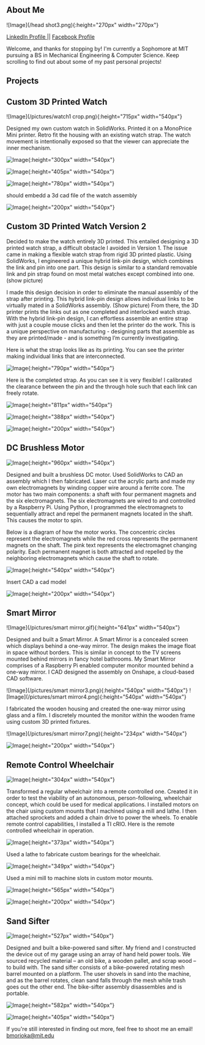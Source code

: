 ## About Me

![Image](/head shot3.png){:height="270px" width="270px"}

[LinkedIn Profile     ](https://www.linkedin.com/in/branden-morioka/) ||
[     Facebook Profile](https://www.facebook.com/branden.morioka)

Welcome, and thanks for stopping by! I'm currently a Sophomore at MIT pursuing a BS in Mechanical Engineering & Computer Science. Keep scrolling to find out about some of my past personal projects! 

## Projects

## Custom 3D Printed Watch

![Image](/pictures/watch1 crop.png){:height="715px" width="540px"}

Designed my own custom watch in SolidWorks. Printed it on a MonoPrice Mini printer. Retro fit the housing with an existing watch strap. The watch movement is intentionally exposed so that the viewer can appreciate the inner mechanism.  

![Image](/pictures/watch7.png){:height="300px" width="540px"}

![Image](/pictures/watch6.jpg){:height="405px" width="540px"}

![Image](/pictures/watch.gif){:height="780px" width="540px"}

should embedd a 3d cad file of the watch assembly

![Image](/pictures/white.png){:height="200px" width="540px"}

## Custom 3D Printed Watch Version 2
Decided to make the watch entirely 3D printed. This entailed designing a 3D printed watch strap, a difficult obstacle I avoided in Version 1. The issue came in making a flexible watch strap from rigid 3D printed plastic. Using SolidWorks, I engineered a unique hybrid link-pin design, which combines the link and pin into one part. This design is similar to a standard removable link and pin strap found on most metal watches except combined into one.  (show picture) 

I made this design decision in order to eliminate the manual assembly of the strap after printing. This hybrid link-pin design allows individual links to be virtually mated in a SolidWorks assembly. (Show picture) From there, the 3D printer prints the links out as one completed and interlocked watch strap. With the hybrid link-pin design, I can effortless assemble an entire strap with just a couple mouse clicks and then let the printer do the work. This is a unique perspective on manufacturing - designing parts that assemble as they are printed/made - and is something I’m currently investigating.  

Here is what the strap looks like as its printing. You can see the printer making individual links that are interconnected.

![Image](/pictures/watch10.gif){:height="790px" width="540px"}

Here is the completed strap. As you can see it is very flexible! I calibrated the clearance between the pin and the through hole such that each link can freely rotate. 

![Image](/pictures/watch11.gif){:height="811px" width="540px"}

![Image](/pictures/watch12.gif){:height="388px" width="540px"}

![Image](/pictures/white.png){:height="200px" width="540px"}

## DC Brushless Motor

![Image](/pictures/motor3.gif){:height="960px" width="540px"}

Designed and built a brushless DC motor. Used SolidWorks to CAD an assembly which I then fabricated. Laser cut the acrylic parts and made my own electromagnets by winding copper wire around a ferrite core. The motor has two main components: a shaft with four permanent magnets and the six electromagnets. The six electromagnets are wired to and controlled by a Raspberry Pi. Using Python, I programmed the electromagnets to sequentially attract and repel the permanent magnets located in the shaft. This causes the motor to spin. 

Below is a diagram of how the motor works. The concentric circles represent the electromagnets while the red cross represents the permanent magnets on the shaft. The pink text represents the electromagnet changing polarity. Each permanent magnet is both attracted and repelled by the neighboring electromagnets which cause the shaft to rotate.  

![Image](/pictures/motor.gif){:height="540px" width="540px"}

Insert CAD a cad model

![Image](/pictures/white.png){:height="200px" width="540px"}

## Smart Mirror

![Image](/pictures/smart mirror.gif){:height="641px" width="540px"}

Designed and built a Smart Mirror. A Smart Mirror is a concealed screen which displays behind a one-way mirror. The design makes the image float in space without borders. This is similar in concept to the TV screens mounted behind mirrors in fancy hotel bathrooms. My Smart Mirror comprises of a Raspberry Pi enabled computer monitor mounted behind a one-way mirror. I CAD designed the assembly on Onshape, a cloud-based CAD software. 

![Image](/pictures/smart mirror3.png){:height="540px" width="540px"}
![Image](/pictures/smart mirror4.png){:height="540px" width="540px"}

I fabricated the wooden housing and created the one-way mirror using glass and a film. I discretely mounted the monitor within the wooden frame using custom 3D printed fixtures.

![Image](/pictures/smart mirror7.png){:height="234px" width="540px"}

![Image](/pictures/white.png){:height="200px" width="540px"}

## Remote Control Wheelchair

![Image](/pictures/wheelchair1.gif){:height="304px" width="540px"}

Transformed a regular wheelchair into a remote controlled one. Created it in order to test the viability of an autonomous, person-following, wheelchair concept, which could be used for medical applications. I installed motors on the chair using custom mounts that I machined using a mill and lathe. I then attached sprockets and added a chain drive to power the wheels. To enable remote control capabilities, I installed a TI cRIO. Here is the remote controlled wheelchair in operation. 

![Image](/pictures/wheelchair2.gif){:height="373px" width="540px"}

Used a lathe to fabricate custom bearings for the wheelchair.

![Image](/pictures/wheelchair3.png){:height="349px" width="540px"}

Used a mini mill to machine slots in custom motor mounts.

![Image](/pictures/wheelchair4.png){:height="565px" width="540px"}

![Image](/pictures/white.png){:height="200px" width="540px"}

## Sand Sifter

![Image](/pictures/Sandsifter.gif){:height="527px" width="540px"}

Designed and built a bike-powered sand sifter. My friend and I constructed the device out of my garage using an array of hand held power tools. We sourced recycled material – an old bike, a wooden pallet, and scrap wood – to build with. The sand sifter consists of a bike-powered rotating mesh barrel mounted on a platform. The user shovels in sand into the machine, and as the barrel rotates, clean sand falls through the mesh while trash goes out the other end. The bike-sifter assembly disassembles and is portable.  

![Image](/pictures/sandsifter2.JPG){:height="582px" width="540px"}

![Image](/pictures/sandsifter4.JPG){:height="405px" width="540px"}

If you're still interested in finding out more, feel free to shoot me an email! bmorioka@mit.edu
